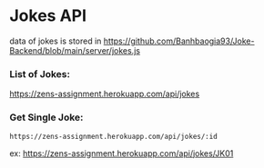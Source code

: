# Jokes API

data of jokes is stored in https://github.com/Banhbaogia93/Joke-Backend/blob/main/server/jokes.js


### List of Jokes:

https://zens-assignment.herokuapp.com/api/jokes


### Get Single Joke:

`https://zens-assignment.herokuapp.com/api/jokes/:id`

ex: https://zens-assignment.herokuapp.com/api/jokes/JK01
